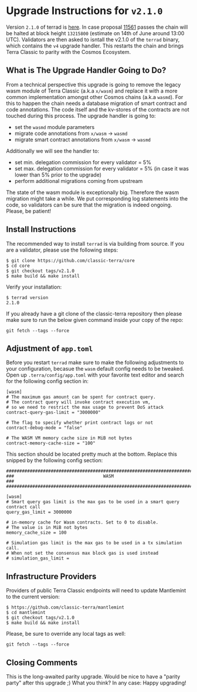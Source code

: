 # Upgrade Instructions for `v2.1.0`

Version `2.1.0` of terrad is [here](). In case proposal [11561](https://station.terra.money/proposal/columbus-5/11561) passes the chain will be halted at block height `13215800` (estimate on 14th of June around 13:00 UTC). Validators are then asked to isntall the v2.1.0 of the `terrad` binary, which contains the `v4` upgrade handler. This restarts the chain and brings Terra Classic to parity with the Cosmos Ecosystem.

## What is The Upgrade Handler Going to Do?

From a technical perspective this upgrade is going to remove the legacy wasm module of Terra Classic (a.k.a `x/wasm`) and replace it with a more common implementation amongst other Cosmos chains (a.k.a `wasmd`). For this to happen the chain needs a database migration of smart contract and code annotations. The code itself and the kv-stores of the contracts are not touched during this process. The upgrade handler is going to:

- set the `wasmd` module parameters
- migrate code annotations from `x/wasm` -> `wasmd`
- migrate smart contract annotations from `x/wasm` -> `wasmd`

Additionally we will see the handler to:

- set min. delegation commission for every validator = 5%
- set max. delegation commission for every validator = 5% (in case it was lower than 5% prior to the upgrade)
- perform additional migrations coming from upstream

The state of the wasm module is exceptionally big. Therefore the wasm migration might take a while. We put corresponding log statements into the code, so validators can be sure that the migration is indeed ongoing. Please, be patient!

## Install Instructions

The recommended way to install `terrad` is via building from source. If you are a validator, please use the following steps:

```
$ git clone https://github.com/classic-terra/core
$ cd core
$ git checkout tags/v2.1.0
$ make build && make install
```

Verify your installation:

```
$ terrad version
2.1.0
```

If you already have a git clone of the classic-terra repository then please make sure to run the below given command inside your copy of the repo:

```
git fetch --tags --force
```

## Adjustment of `app.toml`

Before you restart `terrad` make sure to make the following adjustments to your configuration, becasue the `wasm` default config needs to be tweaked. Open up `.terra/config/app.toml` with your favorite text editor and search for the following config section in:

```
[wasm]
# The maximum gas amount can be spent for contract query.
# The contract query will invoke contract execution vm,
# so we need to restrict the max usage to prevent DoS attack
contract-query-gas-limit = "3000000"

# The flag to specify whether print contract logs or not
contract-debug-mode = "false"

# The WASM VM memory cache size in MiB not bytes
contract-memory-cache-size = "100"
```

This section should be located pretty much at the bottom. Replace this snipped by the following config section:

```
###############################################################################
###                                  WASM                                   ###
###############################################################################

[wasm]
# Smart query gas limit is the max gas to be used in a smart query contract call
query_gas_limit = 3000000

# in-memory cache for Wasm contracts. Set to 0 to disable.
# The value is in MiB not bytes
memory_cache_size = 100

# Simulation gas limit is the max gas to be used in a tx simulation call.
# When not set the consensus max block gas is used instead
# simulation_gas_limit =
```

## Infrastructure Providers

Providers of public Terra Classic endpoints will need to update Mantlemint to the current version:

```
$ https://github.com/classic-terra/mantlemint
$ cd mantlemint
$ git checkout tags/v2.1.0
$ make build && make install
```

Please, be sure to override any local tags as well:

```
git fetch --tags --force
```

## Closing Comments

This is the long-awaited parity upgrade. Would be nice to have a "parity party" after this upgrade ;) What you think? In any case: Happy upgrading!
